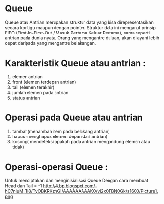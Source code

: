 # Queue
Queue atau Antrian merupakan struktur data yang bisa direpresentasikan secara kontigu maupun dengan pointer. Struktur data ini menganut prinsip FIFO (First-In-First-Out / Masuk Pertama Keluar Pertama), sama seperti antrian pada dunia nyata. Orang yang mengantre duluan, akan dilayani lebih cepat daripada yang mengantre belakangan.
# Karakteristik Queue atau antrian :
1. elemen antrian
2. front (elemen terdepan antrian)
3. tail (elemen terakhir)
4. jumlah elemen pada antrian
5. status antrian
# Operasi pada Queue atau antrian 
1. tambah(menambah item pada belakang antrian)
2. hapus (menghapus elemen depan dari antrian)
3. kosong( mendeteksi apakah pada antrian mengandung elemen atau tidak)
# Operasi-operasi Queue :
Untuk menciptakan dan menginisialisasi Queue
Dengan cara membuat Head dan Tail  = -1
<http://4.bp.blogspot.com/-hC7nluM_Ti8/TyOBKRKzhGI/AAAAAAAAAK0/vi2x0TBN0Gk/s1600/Picture1.png>

